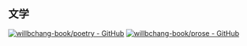 ## 文学
[![willbchang-book/poetry - GitHub](https://github-readme-stats.vercel.app/api/pin/?username=willbchang-book&repo=poetry)](https://github.com/willbchang/jekyll-theme-willbc)
[![willbchang-book/prose - GitHub](https://github-readme-stats.vercel.app/api/pin/?username=willbchang-book&repo=prose)](https://github.com/willbchang/jekyll-theme-willbc)
